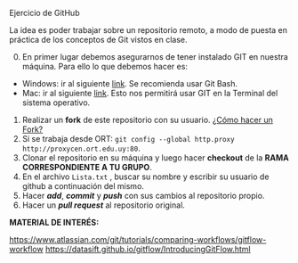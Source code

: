 
Ejercicio de GitHub

La idea es poder trabajar sobre un repositorio remoto, a modo de puesta en práctica de los conceptos de Git vistos en clase.


0) En primer lugar debemos asegurarnos de tener instalado GIT en nuestra máquina. Para ello lo que debemos hacer es:
 - Windows: ir al siguiente [link](https://git-for-windows.github.io/). Se recomienda usar Git Bash.
 - Mac:  ir al siguiente [link](https://git-scm.com/download/mac). Esto nos permitirá usar GIT en la Terminal del sistema operativo.
1) Realizar un **fork** de este repositorio con su usuario. [¿Cómo hacer un Fork?](https://help.github.com/articles/fork-a-repo/) 
2) Si se trabaja desde ORT: ```git config --global http.proxy http://proxycen.ort.edu.uy:80```.  
3) Clonar el repositorio en su máquina y luego hacer **checkout** de la **RAMA CORRESPONDIENTE A TU GRUPO**. 
4) En el archivo ```Lista.txt``` , buscar su nombre y escribir su usuario de github a continuación del mismo.  
5) Hacer ***add***, ***commit*** y ***push*** con sus cambios al repositorio propio.  
6) Hacer un ***pull request*** al repositorio original.

**MATERIAL DE INTERÉS:** 

https://www.atlassian.com/git/tutorials/comparing-workflows/gitflow-workflow
https://datasift.github.io/gitflow/IntroducingGitFlow.html
